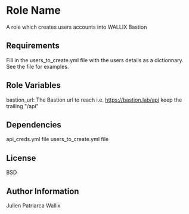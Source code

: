 Role Name
=========

A role which creates users accounts into WALLIX Bastion

Requirements
------------

Fill in the users_to_create.yml file with the users details as a dictionnary. See the file for examples.

Role Variables
--------------

bastion_url: The Bastion url to reach i.e. https://bastion.lab/api keep the trailing "/api"

Dependencies
------------

api_creds.yml file
users_to_create.yml file

License
-------

BSD

Author Information
------------------

Julien Patriarca Wallix
